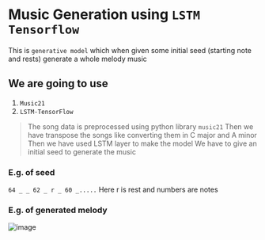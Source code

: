 # Music Generation using `LSTM Tensorflow`
This is `generative model` which when given some initial seed (starting note and rests) generate a whole melody music

## We are going to use
1. `Music21`
2. `LSTM-TensorFlow`

> The song data is preprocessed using python library `music21`
> Then we have transpose the songs like converting them in C major and A minor
> Then we have used LSTM layer to make the model
> We have to give an initial seed to generate the music

### E.g. of seed
`64 _ _ 62 _ r _ 60 _.....`
Here r is rest and numbers are notes

### E.g. of generated melody
![image](https://github.com/user-attachments/assets/a0cd9f44-fb7f-4f44-8c72-2fcfde89d7fa)
